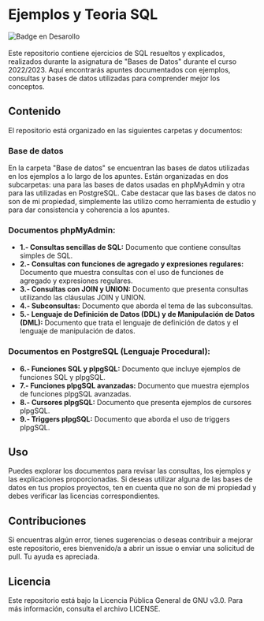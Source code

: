 # Ejemplos y Teoria SQL
![Badge en Desarollo](https://img.shields.io/badge/STATUS-FINALIZADO-violet) <br/>
<br/>
Este repositorio contiene ejercicios de SQL resueltos y explicados, realizados durante la asignatura de "Bases de Datos" durante el curso 2022/2023. Aquí encontrarás apuntes documentados con ejemplos, consultas y bases de datos utilizadas para comprender mejor los conceptos.

## Contenido
El repositorio está organizado en las siguientes carpetas y documentos:

### Base de datos
En la carpeta "Base de datos" se encuentran las bases de datos utilizadas en los ejemplos a lo largo de los apuntes. Están organizadas en dos subcarpetas: una para las bases de datos usadas en phpMyAdmin y otra para las utilizadas en PostgreSQL. Cabe destacar que las bases de datos no son de mi propiedad, simplemente las utilizo como herramienta de estudio y para dar consistencia y coherencia a los apuntes.

### Documentos phpMyAdmin:
- **1.- Consultas sencillas de SQL:** Documento que contiene consultas simples de SQL.
- **2.- Consultas con funciones de agregado y expresiones regulares:** Documento que muestra consultas con el uso de funciones de agregado y expresiones regulares.
- **3.- Consultas con JOIN y UNION:** Documento que presenta consultas utilizando las cláusulas JOIN y UNION.
- **4.- Subconsultas:** Documento que aborda el tema de las subconsultas.
- **5.- Lenguaje de Definición de Datos (DDL) y de Manipulación de Datos (DML):** Documento que trata el lenguaje de definición de datos y el lenguaje de manipulación de datos.


### Documentos en PostgreSQL (Lenguaje Procedural):
- **6.- Funciones SQL y plpgSQL:** Documento que incluye ejemplos de funciones SQL y plpgSQL.
- **7.- Funciones plpgSQL avanzadas:** Documento que muestra ejemplos de funciones plpgSQL avanzadas.
- **8.- Cursores plpgSQL:** Documento que presenta ejemplos de cursores plpgSQL.
- **9.- Triggers plpgSQL:** Documento que aborda el uso de triggers plpgSQL.

## Uso
Puedes explorar los documentos para revisar las consultas, los ejemplos y las explicaciones proporcionadas. Si deseas utilizar alguna de las bases de datos en tus propios proyectos, ten en cuenta que no son de mi propiedad y debes verificar las licencias correspondientes.

## Contribuciones
Si encuentras algún error, tienes sugerencias o deseas contribuir a mejorar este repositorio, eres bienvenido/a a abrir un issue o enviar una solicitud de pull. Tu ayuda es apreciada.

## Licencia
Este repositorio está bajo la Licencia Pública General de GNU v3.0. Para más información, consulta el archivo LICENSE.
